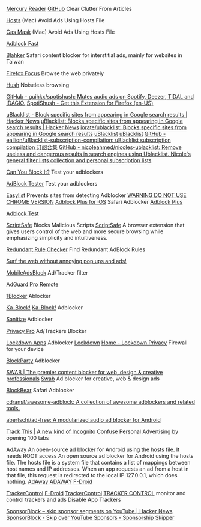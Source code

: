 
[Mercury Reader](https://mercury.postlight.com/reader/)
[GitHub](https://github.com/postlight/mercury-parser)
Clear Clutter From Articles

[Hosts](https://github.com/StevenBlack/hosts)
(Mac) Avoid Ads Using Hosts File

[Gas Mask](https://github.com/2ndalpha/gasmask)
(Mac) Avoid Ads Using Hosts File

[Adblock Fast](https://github.com/rocketshipapps/adblockfast)

[Blahker](https://github.com/ethanhuang13/blahker)
Safari content blocker for interstitial ads, mainly for websites in Taiwan

[Firefox Focus](https://github.com/mozilla-mobile/focus-ios)
Browse the web privately

[Hush](https://github.com/oblador/hush)
Noiseless browsing

[GitHub - guihkx/spotishush: Mutes audio ads on Spotify, Deezer, TIDAL and IDAGIO.](https://github.com/guihkx/spotishush)
[SpotiShush - Get this Extension for Firefox (en-US)](https://addons.mozilla.org/en-US/firefox/addon/spotishush/)

[uBlacklist - Block specific sites from appearing in Google search results | Hacker News](https://news.ycombinator.com/item?id=31693287)
[uBlacklist: Blocks specific sites from appearing in Google search results | Hacker News](https://news.ycombinator.com/item?id=29546433)
[iorate/ublacklist: Blocks specific sites from appearing in Google search results](https://github.com/iorate/ublacklist)
[uBlacklist](https://iorate.github.io/ublacklist/)
[uBlacklist](https://iorate.github.io/ublacklist/docs)
[GitHub - eallion/uBlacklist-subscription-compilation: uBlacklist subscription compilation 订阅合集](https://github.com/eallion/uBlacklist-subscription-compilation)
[GitHub - nicoleahmed/nicoles-ublacklist: Remove useless and dangerous results in search engines using Ublacklist. Nicole's general filter lists collection and personal subscription lists](https://github.com/nicoleahmed/nicoles-ublacklist)

[Can You Block It?](https://canyoublockit.com/)
Test your adblockers

[AdBlock Tester](https://adblock-tester.com/)
Test your adblockers

[Easylist](https://easylist-downloads.adblockplus.org/antiadblockfilters.txt)
Prevents sites from detecting Adblocker
[WARNING DO NOT USE CHROME VERSION](https://www.zdnet.com/article/google-removes-two-chrome-ad-blockers-caught-collecting-user-data/)
[Adblock Plus for iOS](https://gitlab.com/eyeo/adblockplus/adblock-plus-for-safari)
Safari Adblocker
[Adblock Plus](https://github.com/adblockplus/adblockplussafariios)

[Adblock Test](https://blockads.fivefilters.org/)

[ScriptSafe](https://www.andryou.com/scriptsafe)
Blocks Malicious Scripts
[ScriptSafe](https://chrome.google.com/webstore/detail/scriptsafe/oiigbmnaadbkfbmpbfijlflahbdbdgdf?hl=en)
A browser extension that gives users control of the web and more secure browsing while emphasizing simplicity and intuitiveness.

[Redundant Rule Checker](https://abpvn.com/ruleChecker/redundantRuleChecker.html)
Find Redundant AdBlock Rules

[Surf the web without annoying pop ups and ads!](https://getadblock.com/en/)

[MobileAdsBlock](https://gitlab.com/Shub_/mobile-ads-block/-/raw/master/list)
Ad/Tracker filter

[AdGuard Pro Remote](https://apps.apple.com/app/apple-store/id1543143740)

[1Blocker](https://1blocker.com/)
Ablocker

[Ka-Block!](http://kablock.com/)
[Ka-Block!](https://apps.apple.com/us/app/ka-block/id1037173557)
Adblocker

[Sanitize](https://apps.apple.com/ca/app/sanitize-ad-blocker/id1048309542)
Adblocker

[Privacy Pro](https://apps.apple.com/ca/app/privacy-pro-smartvpn/id1057771839)
Ad/Trackers Blocker

[Lockdown Apps](https://apps.apple.com/dk/app/lockdown-apps/id1469783711)
Adblocker
[Lockdown](https://github.com/confirmedcode/lockdown-ios)
[Home - Lockdown Privacy](https://lockdownprivacy.com/)
Firewall for your device

[BlockParty](https://github.com/krishkumar/BlockParty)
Adblocker

[SWAB | The premier content blocker for web, design & creative professionals](https://swabthe.com/)
[Swab](https://github.com/pkamb/swab)
Ad blocker for creative, web & design ads

[BlockBear](https://apps.apple.com/ca/app/blockbear/id1023924541)
Safari Adblocker

[cdransf/awesome-adblock: A collection of awesome adblockers and related tools.](https://github.com/cdransf/awesome-adblock)

[abertschi/ad-free: A modularized audio ad blocker for Android](https://github.com/abertschi/ad-free)

[Track This | A new kind of Incognito](https://trackthis.link/)
Confuse Personal Advertising by opening 100 tabs

[AdAway](https://adaway.org/)
An open-source ad blocker for Android using the hosts file. It needs ROOT access
An open source ad blocker for Android using the hosts file. The hosts file is a system file that contains a list of mappings between host names and IP addresses. When an app requests an ad from a host in that file, this request is redirected to the local IP 127.0.0.1, which does nothing.
[AdAway](https://github.com/AdAway/AdAway)
[ADAWAY](https://f-droid.org/packages/org.adaway)
[F-Droid](https://f-droid.org/app/org.adaway)

[TrackerControl](https://trackercontrol.org/)
[F-Droid](https://f-droid.org/app/net.kollnig.missioncontrol.fdroid)
[TrackerControl](https://github.com/TrackerControl/tracker-control-android)
[TRACKER CONTROL](https://github.com/OxfordHCC/tracker-control-android)
monitor and control trackers and ads
Disable App Trackers

[SponsorBlock – skip sponsor segments on YouTube | Hacker News](https://news.ycombinator.com/item?id=41222577)
[SponsorBlock - Skip over YouTube Sponsors - Sponsorship Skipper](https://sponsor.ajay.app/)
